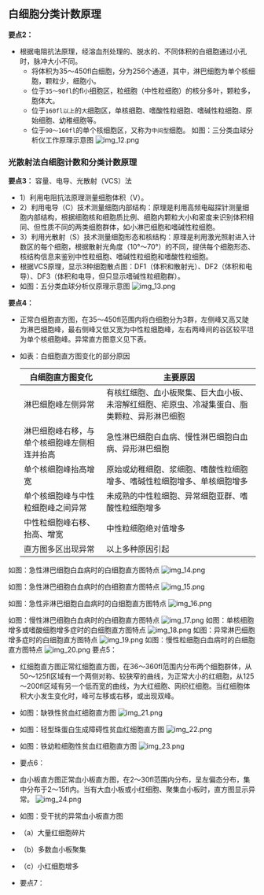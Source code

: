 ## 白细胞分类计数原理
**要点2：**
- 根据电阻抗法原理，经溶血剂处理的、脱水的、不同体积的白细胞通过小孔时，脉冲大小不同。
  - 将体积为35～450fl白细胞，分为256个通道，其中，淋巴细胞为单个核细胞，颗粒少，细胞小。
  - 位于`35～90fl`的fl`小`细胞区，粒细胞（中性粒细胞）的核分多叶，颗粒多，胞体大。
  - 位于`160fl以上`的`大`细胞区，单核细胞、嗜酸性粒细胞、嗜碱性粒细胞、原始细胞、幼稚细胞等。
  - 位于`90～160fl`的单个核细胞区，又称为`中间型`细胞。
  如图：三分类血球分析仪工作原理示意图
  ![img_12.png](images/img_12.png)
  
### 光散射法白细胞计数和分类计数原理
**要点3：**
容量、电导、光散射（VCS）法
- 1）利用电阻抗法原理测量细胞体积（V）。
- 2）利用电导（C）技术测量细胞内部结构：原理是利用高频电磁探针测量细胞内部结构，根据细胞核和细胞质比例、细胞内颗粒大小和密度来识别体积相同、但性质不同的两类细胞群体，如小淋巴细胞和嗜碱性粒细胞。
- 3）利用光散射（S）技术测量细胞形态和核结构：原理是利用激光照射进入计数区的每个细胞，根据散射光角度（10°～70°）的不同，提供每个细胞形态、核结构信息来鉴别中性粒细胞、嗜碱性粒细胞和嗜酸性粒细胞。
- 根据VCS原理，显示3种细胞散点图：DF1（体积和散射光）、DF2（体积和电导）、DF3（体积和电导，但只显示嗜碱性粒细胞群）。
- 如图：五分类血球分析仪原理示意图
![img_13.png](images/img_13.png)

**要点4：**
- 正常白细胞直方图，在35～450fl范围内将白细胞分为3群，左侧峰又高又陡为淋巴细胞峰，最右侧峰又低又宽为中性粒细胞峰，左右两峰间的谷区较平坦为单个核细胞峰。异常直方图意义见下表。
- 如表：白细胞直方图变化的部分原因

   |白细胞直方图变化	|主要原因
   |---|---
   |淋巴细胞峰左侧异常	|有核红细胞、血小板聚集、巨大血小板、未溶解红细胞、疟原虫、冷凝集蛋白、脂类颗粒、异形淋巴细胞
   |淋巴细胞峰右移，与单个核细胞峰左侧相连并抬高    	|急性淋巴细胞白血病、慢性淋巴细胞白血病、异形淋巴细胞
   |单个核细胞峰抬高增宽	|原始或幼稚细胞、浆细胞、嗜酸性粒细胞增多、嗜碱性粒细胞增多、单核细胞增多
   |单个核细胞峰与中性粒细胞峰之间异常	|未成熟的中性粒细胞、异常细胞亚群、嗜酸性粒细胞增多
   |中性粒细胞峰右移、抬高、增宽	|中性粒细胞绝对值增多
   |直方图多区出现异常	|以上多种原因引起

如图：急性淋巴细胞白血病时的白细胞直方图特点
![img_14.png](images/img_14.png)

如图：急性淋巴细胞白血病时的白细胞直方图特点
![img_15.png](images/img_15.png)

如图：急性非淋巴细胞白血病时的白细胞直方图特点
![img_16.png](images/img_16.png)

如图：慢性淋巴细胞白血病时的白细胞直方图特点
![img_17.png](images/img_17.png)
如图：单核细胞增多或嗜酸细胞增多症时的白细胞直方图特点
![img_18.png](images/img_18.png)
如图：异常淋巴细胞增多症时的白细胞直方图特点
![img_19.png](images/img_19.png)
如图：慢性粒细胞白血病时的白细胞直方图特点
![img_20.png](images/img_20.png)
要点5：
- 红细胞直方图正常红细胞直方图，在36～360fl范围内分布两个细胞群体，从50～125fl区域有一个两侧对称、较狭窄的曲线，为正常大小的红细胞，从125～200fl区域有另一个低而宽的曲线，为大红细胞、网织红细胞。当红细胞体积大小发生变化时，峰可左移或右移，或出现双峰。
- 如图：缺铁性贫血红细胞直方图
![img_21.png](images/img_21.png)
- 如图：轻型珠蛋白生成障碍性贫血红细胞直方图
 ![img_22.png](images/img_22.png)
- 如图：铁幼粒细胞性贫血红细胞直方图
![img_23.png](images/img_23.png)
- 要点6：
- 血小板直方图正常血小板直方图，在2～30fl范围内分布，呈左偏态分布，集中分布于2～15fl内。当有大血小板或小红细胞、聚集血小板时，直方图显示异常。
 ![img_24.png](images/img_24.png)
- 如图：受干扰的异常血小板直方图

- （a）大量红细胞碎片
- （b）多数血小板聚集
- （c）小红细胞增多
- 要点7：
